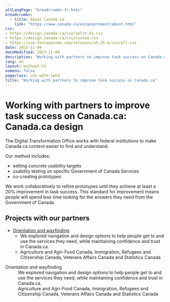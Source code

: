 ```yaml
---
altLangPage: "breadcrumbs-fr.html"
breadcrumbs:
  - title: About Canada.ca
    link: "https://www.canada.ca/en/government/about.html"
css:
- https://design.canada.ca/css/split-h1.css
- https://design.canada.ca/css/custom.css
- https://use.fontawesome.com/releases/v5.15.4/css/all.css
date: 2023-11-09
dateModified: 2023-11-09
description: "Working with partners to improve task success on Canada.ca"
lang: en
layout: without-h1
nomenu: false
pageclass: cnt-wdth-lmtd
title: "Working with partners to improve task success on Canada.ca"
---
```

<h1 property="name" id="wb-cont" dir="ltr"><span class="stacked"><span>Working with partners to improve task success on Canada.ca</span>: <span>Canada.ca design</span></span></h1>
<p>The Digital Transformation Office works with federal institutions to make Canada.ca content easier to find and understand.</p>
<p>Our method includes:</p>
<ul>
  <li>setting concrete usability targets</li>
  <li>usability testing on specific Government of Canada Services</li>
  <li>co-creating prototypes</li>
</ul>
<p>We work collaboratively to refine prototypes until they achieve at least a 20% improvement in task success.  This standard for improvement means people will spend less time looking for the answers they need from the Government of Canada.</p>
<h2>Projects with our partners</h2>
<ul class="list-unstyled">
  <li><a href="#">Orientation and wayfinding</a>
    <ul>
      <li>We explored navigation and design options to help people get to and use the services they need, while maintaining confidence and trust in Canada.ca.</li>
      <li>Agriculture and Agri-Food Canada, Immigration, Refugees and Citizenship Canada, Veterans Affairs Canada and Statistics Canada</li>
    </ul>
  </li>
</ul>
<dl class="dl-horizontal">
  <dt>Orientation and wayfinding</dt>
  <dd>We explored navigation and design options to help people get to and use the services they need, while maintaining confidence and trust in Canada.ca.</dd>
  <dd>Agriculture and Agri-Food Canada, Immigration, Refugees and Citizenship Canada, Veterans Affairs Canada and Statistics Canada</dd>
</dl>
